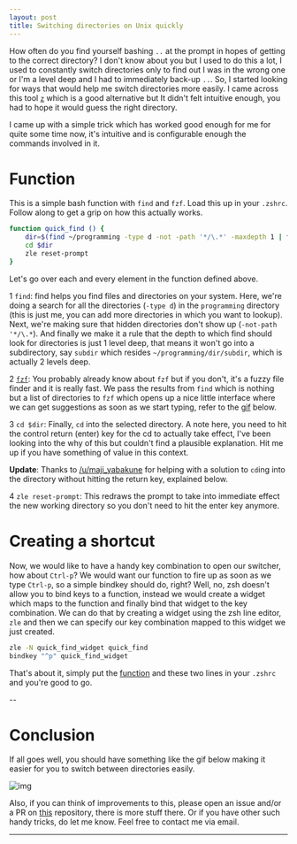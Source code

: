 ```yaml
---
layout: post
title: Switching directories on Unix quickly
---
```


How often do you find yourself bashing `..` at the prompt in hopes of getting to the correct directory? I don't know about you but I used to do this a lot, I used to constantly switch directories only to find out I was in the wrong one or I'm a level deep and I had to immediately back-up `..`.
So, I started looking for ways that would help me switch directories more easily. I came across this tool [`z`](https://github.com/rupa/z) which is a good alternative but It didn't felt intuitive enough, you had to hope it would guess the right directory.

I came up with a simple trick which has worked good enough for me for quite some time now, it's intuitive and is configurable enough the commands involved in it.

# Function
This is a simple bash function with `find` and `fzf`. Load this up in your `.zshrc`. Follow along to get a grip on how this actually works. 

```sh
function quick_find () {
    dir=$(find ~/programming -type d -not -path '*/\.*' -maxdepth 1 | fzf)
    cd $dir
    zle reset-prompt
}
```

Let's go over each and every element in the function defined above.

1 `find`: find helps you find files and directories on your system. Here, we're doing a search for all the directories (`-type d`) in the `programming` directory (this is just me, you can add more directories in which you want to lookup). Next, we're making sure that hidden directories don't show up (`-not-path '*/\.*`). And finally we make it a rule that the depth to which find should look for directories is just 1 level deep, that means it won't go into a subdirectory, say `subdir` which resides `~/programming/dir/subdir`, which is actually 2 levels deep.

2 [`fzf`](https://github.com/junegunn/fzf): You probably already know about `fzf` but if you don't, it's a fuzzy file finder and it is really fast. We pass the results from `find` which is nothing but a list of directories to `fzf` which opens up a nice little interface where we can get suggestions as soon as we start typing, refer to the [gif](#conclusion) below.

3 `cd $dir`: Finally, `cd` into the selected directory. A note here, you need to hit the control return (enter) key for the cd to actually take effect, I've been looking into the why of this but couldn't find a plausible explanation. Hit me up if you have something of value in this context. 

__Update__: Thanks to [/u/maji_yabakune](https://www.reddit.com/user/maji_yabakune) for helping with a solution to `cd`ing into the directory without hitting the return key, explained below.

4 `zle reset-prompt`: This redraws the prompt to take into immediate effect the new working directory so you don't need to hit the enter key anymore.


# Creating a shortcut
Now, we would like to have a handy key combination to open our switcher, how about `Ctrl-p`? We would want our function to fire up as soon as we type `Ctrl-p`, so a simple bindkey should do, right? Well, no, zsh doesn't allow you to bind keys to a function, instead we would create a widget which maps to the function and finally bind that widget to the key combination. We can do that by creating a widget using the zsh line editor, `zle` and then we can specify our key combination mapped to this widget we just created.

```sh
zle -N quick_find_widget quick_find
bindkey "^p" quick_find_widget
```


That's about it, simply put the [function](#function) and these two lines in your `.zshrc` and you're good to go.

--

# Conclusion
If all goes well, you should have something like the gif below making it easier for you to switch between directories easily. 

![img](https://i.imgur.com/r8eWY0L.gif)

Also, if you can think of improvements to this, please open an issue and/or a PR on [this](https://github.com/prakashdanish/dotfiles) repository, there is more stuff there. Or if you have other such handy tricks, do let me know. Feel free to contact me via email.

---
